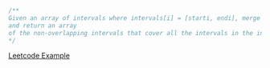 ```javascript
/**
Given an array of intervals where intervals[i] = [starti, endi], merge all overlapping intervals, 
and return an array 
of the non-overlapping intervals that cover all the intervals in the input.
*/

```

[Leetcode Example](https://leetcode.com/problems/merge-intervals/)
